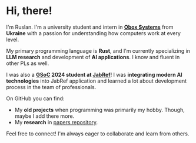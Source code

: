 # Hi, there!

I'm Ruslan. I'm a university student and intern in **[Obox Systems](https://www.obox.systems/)** from **Ukraine** with a passion for understanding how computers work at every level.

My primary programming language is **Rust**, and I'm currently specializing in **LLM research** and development of **AI applications**. I know and fluent in other PLs as well.

I was also a **[GSoC](https://summerofcode.withgoogle.com/) 2024 student at [JabRef](https://github.com/JabRef)**! I was **integrating modern AI technologies** into JabRef application and learned a lot about development process in the team of professionals.

On GitHub you can find:

- My **old projects** when programming was primarily my hobby. Though, maybe I add there more.
- My **research** in [papers repository](https://github.com/InAnYan/papers).

Feel free to connect! I'm always eager to collaborate and learn from others.
